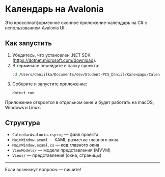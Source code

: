 # Календарь на Avalonia

Это кроссплатформенное оконное приложение-календарь на C# с использованием Avalonia UI.

## Как запустить

1. Убедитесь, что установлен .NET SDK (https://dotnet.microsoft.com/download).
2. В терминале перейдите в папку проекта:
   ```zsh
   cd /Users/daniilka/Documents/dev/Student-PCS_Daniil/Календарь/CalendarAvalonia
   ```
3. Соберите и запустите приложение:
   ```zsh
   dotnet run
   ```

Приложение откроется в отдельном окне и будет работать на macOS, Windows и Linux.

## Структура
- `CalendarAvalonia.csproj` — файл проекта
- `MainWindow.axaml` — XAML разметка главного окна
- `MainWindow.axaml.cs` — код главного окна
- `ViewModels/` — модели представления (MVVM)
- `Views/` — представления (окна, страницы)

---

Если возникнут вопросы — пишите!
